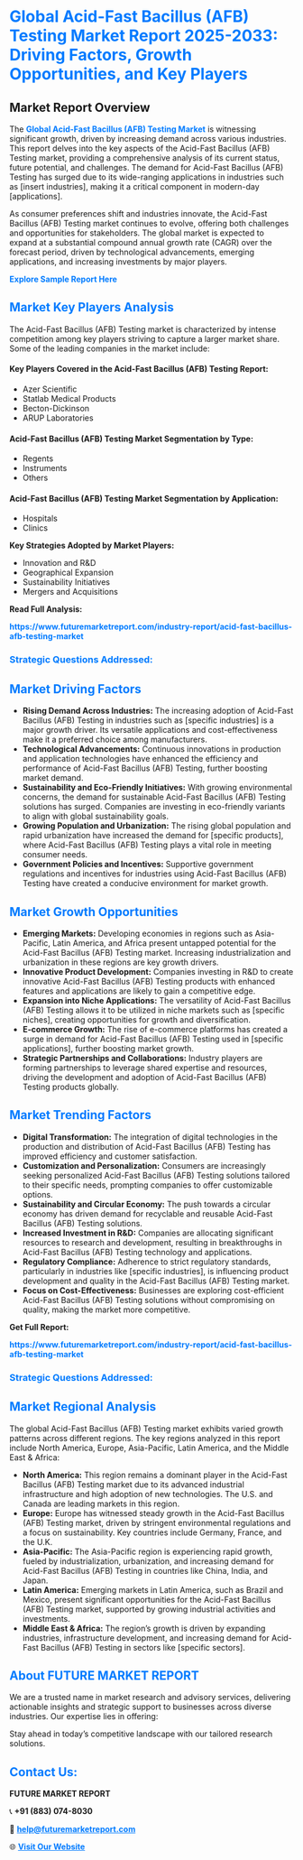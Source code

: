 <h1 style="color: #007BFF;">Global Acid-Fast Bacillus (AFB) Testing Market Report 2025-2033: Driving Factors, Growth Opportunities, and Key Players</h1>

<section id="overview">
<h2>Market Report Overview</h2>
<p>The <a href="https://www.futuremarketreport.com/industry-report/acid-fast-bacillus-afb-testing-market" style="color: #007BFF; text-decoration: none;"><strong>Global Acid-Fast Bacillus (AFB) Testing Market</strong></a> is witnessing significant growth, driven by increasing demand across various industries. This report delves into the key aspects of the Acid-Fast Bacillus (AFB) Testing market, providing a comprehensive analysis of its current status, future potential, and challenges. The demand for Acid-Fast Bacillus (AFB) Testing has surged due to its wide-ranging applications in industries such as [insert industries], making it a critical component in modern-day [applications].</p>
<p>As consumer preferences shift and industries innovate, the Acid-Fast Bacillus (AFB) Testing market continues to evolve, offering both challenges and opportunities for stakeholders. The global market is expected to expand at a substantial compound annual growth rate (CAGR) over the forecast period, driven by technological advancements, emerging applications, and increasing investments by major players.</p>
</section>

<section id="overview">
<p><a href="https://www.futuremarketreport.com/request-sample/reportId=59923" style="color: #007BFF; text-decoration: none;"><strong>Explore Sample Report Here</strong></a></p>
</section>

<section id="key-players">
<h2 style="color: #007BFF;">Market Key Players Analysis</h2>
<p>The Acid-Fast Bacillus (AFB) Testing market is characterized by intense competition among key players striving to capture a larger market share. Some of the leading companies in the market include:</p>
<h4>Key Players Covered in the Acid-Fast Bacillus (AFB) Testing Report:</h4>
<ul><li>Azer Scientific</li><li>Statlab Medical Products</li><li>Becton-Dickinson</li><li>ARUP Laboratories</li></ul>
<h4>Acid-Fast Bacillus (AFB) Testing Market Segmentation by Type:</h4>
<ul><li>Regents</li><li>Instruments</li><li>Others</li></ul>

<h4>Acid-Fast Bacillus (AFB) Testing Market Segmentation by Application:</h4>
<ul><li>Hospitals</li><li>Clinics</li></ul>
<p><strong>Key Strategies Adopted by Market Players:</strong></p>
<ul>
<li>Innovation and R&D</li>
<li>Geographical Expansion</li>
<li>Sustainability Initiatives</li>
<li>Mergers and Acquisitions</li>
</ul>
</section>

<section>
<p><strong>Read Full Analysis: </strong></p><a href="https://www.futuremarketreport.com/industry-report/acid-fast-bacillus-afb-testing-market" style="color: #007BFF; text-decoration: none;"><strong>https://www.futuremarketreport.com/industry-report/acid-fast-bacillus-afb-testing-market</strong></a>
<h3 style="color: #007BFF;">Strategic Questions Addressed:</h3>
</section>

<section id="driving-factors">
<h2 style="color: #007BFF;">Market Driving Factors</h2>
<ul>
<li><strong>Rising Demand Across Industries:</strong> The increasing adoption of Acid-Fast Bacillus (AFB) Testing in industries such as [specific industries] is a major growth driver. Its versatile applications and cost-effectiveness make it a preferred choice among manufacturers.</li>
<li><strong>Technological Advancements:</strong> Continuous innovations in production and application technologies have enhanced the efficiency and performance of Acid-Fast Bacillus (AFB) Testing, further boosting market demand.</li>
<li><strong>Sustainability and Eco-Friendly Initiatives:</strong> With growing environmental concerns, the demand for sustainable Acid-Fast Bacillus (AFB) Testing solutions has surged. Companies are investing in eco-friendly variants to align with global sustainability goals.</li>
<li><strong>Growing Population and Urbanization:</strong> The rising global population and rapid urbanization have increased the demand for [specific products], where Acid-Fast Bacillus (AFB) Testing plays a vital role in meeting consumer needs.</li>
<li><strong>Government Policies and Incentives:</strong> Supportive government regulations and incentives for industries using Acid-Fast Bacillus (AFB) Testing have created a conducive environment for market growth.</li>
</ul>
</section>

<section id="growth-opportunities">
<h2 style="color: #007BFF;">Market Growth Opportunities</h2>
<ul>
<li><strong>Emerging Markets:</strong> Developing economies in regions such as Asia-Pacific, Latin America, and Africa present untapped potential for the Acid-Fast Bacillus (AFB) Testing market. Increasing industrialization and urbanization in these regions are key growth drivers.</li>
<li><strong>Innovative Product Development:</strong> Companies investing in R&D to create innovative Acid-Fast Bacillus (AFB) Testing products with enhanced features and applications are likely to gain a competitive edge.</li>
<li><strong>Expansion into Niche Applications:</strong> The versatility of Acid-Fast Bacillus (AFB) Testing allows it to be utilized in niche markets such as [specific niches], creating opportunities for growth and diversification.</li>
<li><strong>E-commerce Growth:</strong> The rise of e-commerce platforms has created a surge in demand for Acid-Fast Bacillus (AFB) Testing used in [specific applications], further boosting market growth.</li>
<li><strong>Strategic Partnerships and Collaborations:</strong> Industry players are forming partnerships to leverage shared expertise and resources, driving the development and adoption of Acid-Fast Bacillus (AFB) Testing products globally.</li>
</ul>
</section>

<section id="trending-factors">
<h2 style="color: #007BFF;">Market Trending Factors</h2>
<ul>
<li><strong>Digital Transformation:</strong> The integration of digital technologies in the production and distribution of Acid-Fast Bacillus (AFB) Testing has improved efficiency and customer satisfaction.</li>
<li><strong>Customization and Personalization:</strong> Consumers are increasingly seeking personalized Acid-Fast Bacillus (AFB) Testing solutions tailored to their specific needs, prompting companies to offer customizable options.</li>
<li><strong>Sustainability and Circular Economy:</strong> The push towards a circular economy has driven demand for recyclable and reusable Acid-Fast Bacillus (AFB) Testing solutions.</li>
<li><strong>Increased Investment in R&D:</strong> Companies are allocating significant resources to research and development, resulting in breakthroughs in Acid-Fast Bacillus (AFB) Testing technology and applications.</li>
<li><strong>Regulatory Compliance:</strong> Adherence to strict regulatory standards, particularly in industries like [specific industries], is influencing product development and quality in the Acid-Fast Bacillus (AFB) Testing market.</li>
<li><strong>Focus on Cost-Effectiveness:</strong> Businesses are exploring cost-efficient Acid-Fast Bacillus (AFB) Testing solutions without compromising on quality, making the market more competitive.</li>
</ul>
</section>

<section>
<p><strong>Get Full Report: </strong></p><a href="https://www.futuremarketreport.com/industry-report/acid-fast-bacillus-afb-testing-market" style="color: #007BFF; text-decoration: none;"><strong>https://www.futuremarketreport.com/industry-report/acid-fast-bacillus-afb-testing-market</strong></a>
<h3 style="color: #007BFF;">Strategic Questions Addressed:</h3>
</section>


<section id="regional-analysis">
<h2 style="color: #007BFF;">Market Regional Analysis</h2>
<p>The global Acid-Fast Bacillus (AFB) Testing market exhibits varied growth patterns across different regions. The key regions analyzed in this report include North America, Europe, Asia-Pacific, Latin America, and the Middle East & Africa:</p>
<ul>
<li><strong>North America:</strong> This region remains a dominant player in the Acid-Fast Bacillus (AFB) Testing market due to its advanced industrial infrastructure and high adoption of new technologies. The U.S. and Canada are leading markets in this region.</li>
<li><strong>Europe:</strong> Europe has witnessed steady growth in the Acid-Fast Bacillus (AFB) Testing market, driven by stringent environmental regulations and a focus on sustainability. Key countries include Germany, France, and the U.K.</li>
<li><strong>Asia-Pacific:</strong> The Asia-Pacific region is experiencing rapid growth, fueled by industrialization, urbanization, and increasing demand for Acid-Fast Bacillus (AFB) Testing in countries like China, India, and Japan.</li>
<li><strong>Latin America:</strong> Emerging markets in Latin America, such as Brazil and Mexico, present significant opportunities for the Acid-Fast Bacillus (AFB) Testing market, supported by growing industrial activities and investments.</li>
<li><strong>Middle East & Africa:</strong> The region’s growth is driven by expanding industries, infrastructure development, and increasing demand for Acid-Fast Bacillus (AFB) Testing in sectors like [specific sectors].</li>
</ul>
</section>

<footer>
<h2 style="color: #007BFF;">About FUTURE MARKET REPORT</h2>
<p>We are a trusted name in market research and advisory services, delivering actionable insights and strategic support to businesses across diverse industries. Our expertise lies in offering:</p>

<p>Stay ahead in today’s competitive landscape with our tailored research solutions.</p>

<h2 style="color: #007BFF;">Contact Us:</h2>
<p><strong>FUTURE MARKET REPORT</strong></p>
<p>📞 <strong>+91 (883) 074-8030</strong></p>
<p>📧 <strong><a href="mailto:help@futuremarketreport.com" style="color: #007BFF;">help@futuremarketreport.com</a></strong></p>
<p>🌐 <strong><a href="https://www.futuremarketreport.com/" style="color: #007BFF;">Visit Our Website</a></strong></p>
</footer>